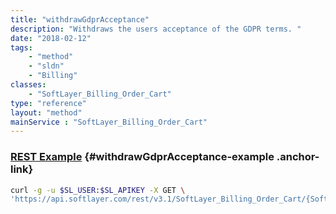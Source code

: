 ```yaml
---
title: "withdrawGdprAcceptance"
description: "Withdraws the users acceptance of the GDPR terms. "
date: "2018-02-12"
tags:
    - "method"
    - "sldn"
    - "Billing"
classes:
    - "SoftLayer_Billing_Order_Cart"
type: "reference"
layout: "method"
mainService : "SoftLayer_Billing_Order_Cart"
---
```


### [REST Example](#withdrawGdprAcceptance-example) <a href="/article/rest/"><i class="fas fa-question"></i></a> {#withdrawGdprAcceptance-example .anchor-link} 
```bash
curl -g -u $SL_USER:$SL_APIKEY -X GET \
'https://api.softlayer.com/rest/v3.1/SoftLayer_Billing_Order_Cart/{SoftLayer_Billing_Order_CartID}/withdrawGdprAcceptance'
```
